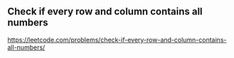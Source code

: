 ## Check if every row and column contains all numbers
https://leetcode.com/problems/check-if-every-row-and-column-contains-all-numbers/
